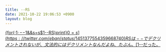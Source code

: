 ```yaml
---
title: --RS
date: 2021-10-22 19:06:53 +0900
layout: blog
---
```


[{for(;$1;--$1&&s=s$1--RS)print}$0=s](https://twitter.com/eban/status/1451377554359668740)
RSは--でデクリメントされないが、文法的にはデクリメントなんだよね、たぶん。
[$1--だった。](https://twitter.com/eban/status/1451492431988289545)
